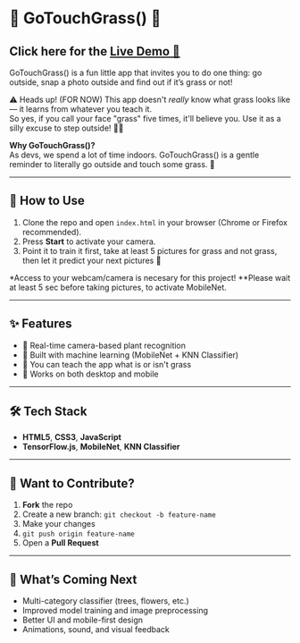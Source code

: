 # 🌿 **GoTouchGrass()** 🌿

## Click here for the [Live Demo 🌱](https://jcgrnm.github.io/GoTouchGrass-/)


GoTouchGrass() is a fun little app that invites you to do one thing: go outside, snap a photo outside and find out if it’s grass or not! 

⚠️ Heads up! (FOR NOW) This app doesn't *really* know what grass looks like — it learns from whatever you teach it.  
So yes, if you call your face "grass" five times, it'll believe you. Use it as a silly excuse to step outside! 🌿😄

**Why GoTouchGrass()?**  
As devs, we spend a lot of time indoors.
GoTouchGrass() is a gentle reminder to literally go outside and touch some grass. 🌿

---

## 📱 How to Use

1. Clone the repo and open `index.html` in your browser (Chrome or Firefox recommended).
2. Press **Start** to activate your camera.
3. Point it to train it first, take at least 5 pictures for grass and not grass, then let it predict your next pictures 🌿

*Access to your webcam/camera is necesary for this project!
**Please wait at least 5 sec before taking pictures, to activate MobileNet.

---

## ✨ Features

- 🌿 Real-time camera-based plant recognition  
- 🧠 Built with machine learning (MobileNet + KNN Classifier)  
- 📸 You can teach the app what is or isn't grass  
- 📱 Works on both desktop and mobile

---

## 🛠️ Tech Stack

- **HTML5**, **CSS3**, **JavaScript**  
- **TensorFlow.js**, **MobileNet**, **KNN Classifier**

---

## 🤝 Want to Contribute?

1. **Fork** the repo  
2. Create a new branch: `git checkout -b feature-name`  
3. Make your changes  
4. `git push origin feature-name`  
5. Open a **Pull Request**

---

## 🚧 What’s Coming Next

- Multi-category classifier (trees, flowers, etc.)  
- Improved model training and image preprocessing  
- Better UI and mobile-first design  
- Animations, sound, and visual feedback


